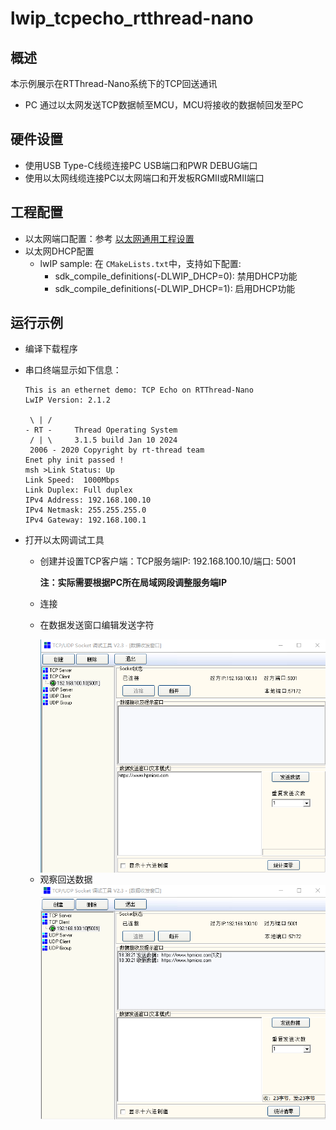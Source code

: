 # lwip_tcpecho_rtthread-nano

## 概述

本示例展示在RTThread-Nano系统下的TCP回送通讯

- PC 通过以太网发送TCP数据帧至MCU，MCU将接收的数据帧回发至PC

## 硬件设置

* 使用USB Type-C线缆连接PC USB端口和PWR DEBUG端口
* 使用以太网线缆连接PC以太网端口和开发板RGMII或RMII端口

## 工程配置

- 以太网端口配置：参考 [以太网通用工程设置](../doc/Ethernet_Common_Project_Settings_zh.md)
- 以太网DHCP配置
  - lwIP sample:  在 `CMakeLists.txt`中，支持如下配置:
    - sdk_compile_definitions(-DLWIP_DHCP=0): 禁用DHCP功能
    - sdk_compile_definitions(-DLWIP_DHCP=1): 启用DHCP功能

## 运行示例

* 编译下载程序
* 串口终端显示如下信息：

  ```console
  This is an ethernet demo: TCP Echo on RTThread-Nano
  LwIP Version: 2.1.2

   \ | /
  - RT -     Thread Operating System
   / | \     3.1.5 build Jan 10 2024
   2006 - 2020 Copyright by rt-thread team
  Enet phy init passed !
  msh >Link Status: Up
  Link Speed:  1000Mbps
  Link Duplex: Full duplex
  IPv4 Address: 192.168.100.10
  IPv4 Netmask: 255.255.255.0
  IPv4 Gateway: 192.168.100.1
  ```

* 打开以太网调试工具

  - 创建并设置TCP客户端：TCP服务端IP: 192.168.100.10/端口: 5001

    **注：实际需要根据PC所在局域网段调整服务端IP**

  - 连接

  - 在数据发送窗口编辑发送字符

    <img src=../doc/lwip_tcpecho_1.png align=left>

  - 观察回送数据
    <img src=../doc/lwip_tcpecho_2.png align=left>

